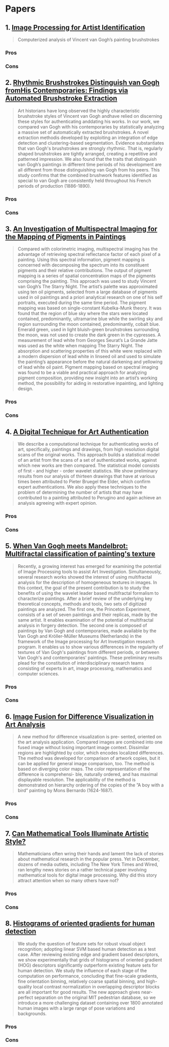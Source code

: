 # Papers

## 1. [Image Processing for Artist Identification](http://web.math.princeton.edu/ipai/spm.pdf)

> Computerized analysis of Vincent van Gogh’s painting brushstrokes

### Pros
### Cons


## 2. [Rhythmic Brushstrokes Distinguish van Gogh fromHis Contemporaries: Findings via Automated Brushstroke Extraction](http://infolab.stanford.edu/~wangz/project/imsearch/ART/PAMI11/li.pdf)

> Art historians have long observed the highly characteristic brushstroke styles of Vincent van Gogh andhave relied on discerning these styles for authenticating anddating his works. In our work, we compared van Gogh with his contemporaries by statistically analyzing a massive set of automatically extracted brushstrokes. A novel extraction methodis developed by exploiting an integration of edge detection and clustering-based segmentation. Evidence substantiates that van Gogh's brushstrokes are strongly rhythmic. That is, regularly shaped brushstrokes are tightly arranged, creating a repetitive and patterned impression. We also found that the traits that distinguish van Gogh’s paintings in different time periods of his development are all different from those distinguishing van Gogh from his peers. This study confirms that the combined brushwork features identified as special to van Gogh are consistently held throughout his French periods of production (1886-1890).

### Pros
### Cons

## 3. [An Investigation of Multispectral Imaging for the Mapping of Pigments in Paintings](http://www.art-si.org/PDFs/Processing/PigmentMapping-Zhao2007.pdf)

> Compared with colorimetric imaging, multispectral imaging has the advantage of retrieving spectral reflectance factor of each pixel  of  a  painting.  Using  this  spectral  information,  pigment  mapping  is  concerned  with  decomposing  the spectrum into its constituent pigments and their relative contributions. The output of pigment mapping is a series of spatial  concentration  maps  of  the  pigments  comprising  the  painting.  This  approach  was  used  to  study  Vincent  van Gogh’s The Starry Night. The artist’s palette was approximated using ten oil pigments, selected from a large database of pigments used in oil paintings and a priori analytical research on one of his self portraits, executed during the same time period. The pigment mapping was based on single-constant Kubelka-Munk theory. It was found that the region of blue sky  where  the  stars  were  located  contained,  predominantly,  ultramarine  blue  while  the  swirling  sky  and  region surrounding the moon contained, predominantly, cobalt blue. Emerald green, used in light bluish-green brushstrokes surrounding  the  moon,  was  not  used  to  create  the  dark  green  in  the  cypresses.  A  measurement  of  lead  white  from Georges Seurat’s La Grande Jatte was used as the white when mapping The Starry Night. The absorption and scattering properties of this white were replaced with a modern dispersion of lead white in linseed oil and used to simulate the painting’s appearance before the natural darkening and yellowing of lead white oil paint. Pigment mapping based on spectral imaging was found to be a viable and practical approach for analyzing pigment composition, providing new insight into an artist’s working method, the possibility for aiding in restorative inpainting, and lighting design.

### Pros
### Cons

## 4. [A Digital Technique for Art Authentication](http://www.cs.dartmouth.edu/~rockmore/pnas-rev.pdf)

> We describe a computational technique for authenticating works of art, specifically, paintings and drawings, from high resolution digital scans of the original works. This approach builds a statistical model of an artist from the scans of a set of authenticated works, against which new works are then compared. The statistical model consists of first - and higher - order wavelet statistics. We show preliminary results from our analysis of thirteen drawings that have at various times been attributed to Pieter Bruegel the Elder, which confirm expert authentications. We also apply these techniques to the problem of determining the number of artists that may have contributed to a painting attributed to Perugino and again achieve an analysis agreeing with expert opinion.

### Pros
### Cons

## 5. [When Van Gogh meets Mandelbrot: Multifractal classification of painting's texture](http://www.sciencedirect.com/science/article/pii/S0165168412000308)

> Recently, a growing interest has emerged for examining the potential of Image Processing tools to assist Art Investigation. Simultaneously, several research works showed the interest of using multifractal analysis for the description of homogeneous textures in images. In this context, the goal of the present contribution is to study the benefits of using the wavelet leader based multifractal formalism to characterize paintings. After a brief review of the underlying key theoretical concepts, methods and tools, two sets of digitized paintings are analyzed. The first one, the Princeton Experiment, consists of a set of seven paintings and their replicas, made by the same artist. It enables examination of the potential of multifractal analysis in forgery detection. The second one is composed of paintings by Van Gogh and contemporaries, made available by the Van Gogh and Kröller-Müller Museums (Netherlands) in the framework of the Image processing for Art Investigation research program. It enables us to show various differences in the regularity of textures of Van Gogh's paintings from different periods, or between Van Gogh's and contemporaries' paintings. These preliminary results plead for the constitution of interdisciplinary research teams consisting of experts in art, image processing, mathematics and computer sciences.

### Pros
### Cons

## 6. [Image Fusion for Difference Visualization in Art Analysis](http://library.utia.cas.cz/separaty/2013/ZOI/blazek-0398593.pdf)


> A new method for difference visualization is pre- sented, oriented on the art analysis application. Compared images are combined into one fused image without losing important image context. Dissimilar regions are highlighted by color, which encodes localized differences. The method was developed for comparison of artwork copies, but it can be applied for general image comparison, too. The method is based on diverging color maps. The color representation of the difference is comprehensi- ble, naturally ordered, and has maximal displayable resolution. The applicability of the method is demonstrated on hierarchy ordering of the copies of the ”A boy with a bird” painting by Mons Bernardo (1624-1687).

### Pros
### Cons

## 7. [Can Mathematical Tools Illuminate Artistic Style?](http://www.siam.org/news/news.php?id=34)

> Mathematicians often wring their hands and lament the lack of stories about mathematical research in the popular press. Yet in December, dozens of media outlets, including The New York Times and Wired, ran lengthy news stories on a rather technical paper involving mathematical tools for digital image processing. Why did this story attract attention when so many others have not?

### Pros
### Cons


## 8. [Histograms of oriented gradients for human detection](http://ieeexplore.ieee.org/xpl/login.jsp?tp=&arnumber=1467360&url=http%3A%2F%2Fieeexplore.ieee.org%2Fxpls%2Fabs_all.jsp%3Farnumber%3D1467360)

> We study the question of feature sets for robust visual object recognition; adopting linear SVM based human detection as a test case. After reviewing existing edge and gradient based descriptors, we show experimentally that grids of histograms of oriented gradient (HOG) descriptors significantly outperform existing feature sets for human detection. We study the influence of each stage of the computation on performance, concluding that fine-scale gradients, fine orientation binning, relatively coarse spatial binning, and high-quality local contrast normalization in overlapping descriptor blocks are all important for good results. The new approach gives near-perfect separation on the original MIT pedestrian database, so we introduce a more challenging dataset containing over 1800 annotated human images with a large range of pose variations and backgrounds.

### Pros
### Cons
